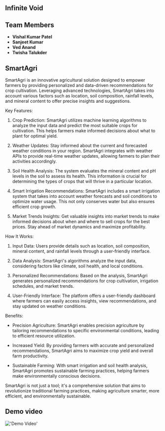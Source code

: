## Infinite Void
## Team Members
- **Vishal Kumar Patel** 
- **Sanjeet Kumar**     
- **Ved Anand** 
- **Twisha Talukder**
  
## SmartAgri

SmartAgri is an innovative agricultural solution designed to empower farmers by providing personalized and data-driven recommendations for crop cultivation. Leveraging advanced technologies, SmartAgri takes into account various factors such as location, soil composition, rainfall levels, and mineral content to offer precise insights and suggestions.


 Key Features:

1. Crop Prediction: SmartAgri utilizes machine learning algorithms to analyze the input data and predict the most suitable crops for cultivation. This helps farmers make informed decisions about what to plant for optimal yield.

2. Weather Updates: Stay informed about the current and forecasted weather conditions in your region. SmartAgri integrates with weather APIs to provide real-time weather updates, allowing farmers to plan their activities accordingly.

3. Soil Health Analysis: The system evaluates the mineral content and pH levels in the soil to assess its health. This information is crucial for determining the types of crops that will thrive in a particular location.

4. Smart Irrigation Recommendations: SmartAgri includes a smart irrigation system that takes into account weather forecasts and soil conditions to optimize water usage. This not only conserves water but also ensures efficient crop growth.

5. Market Trends Insights: Get valuable insights into market trends to make informed decisions about when and where to sell crops for the best prices. Stay ahead of market dynamics and maximize profitability.

 How It Works:
1. Input Data: Users provide details such as location, soil composition, mineral content, and rainfall levels through a user-friendly interface.

2. Data Analysis: SmartAgri's algorithms analyze the input data, considering factors like climate, soil health, and local conditions.

3. Personalized Recommendations: Based on the analysis, SmartAgri generates personalized recommendations for crop cultivation, irrigation schedules, and market trends.

4. User-Friendly Interface: The platform offers a user-friendly dashboard where farmers can easily access insights, view recommendations, and stay updated on weather conditions.

 Benefits:
- Precision Agriculture: SmartAgri enables precision agriculture by tailoring recommendations to specific environmental conditions, leading to efficient resource utilization.

- Increased Yield: By providing farmers with accurate and personalized recommendations, SmartAgri aims to maximize crop yield and overall farm productivity.

- Sustainable Farming: With smart irrigation and soil health analysis, SmartAgri promotes sustainable farming practices, helping farmers make environmentally conscious decisions.

SmartAgri is not just a tool; it's a comprehensive solution that aims to revolutionize traditional farming practices, making agriculture smarter, more efficient, and environmentally sustainable.


## Demo video
!['Demo Video']("https://youtu.be/1L_zTavQVMA")

